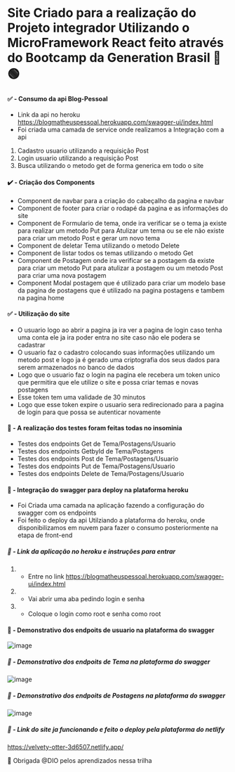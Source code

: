 
# Site Criado para a realização do Projeto integrador Utilizando o MicroFramework React feito através do Bootcamp da Generation Brasil 📖🟢


 #### ✅ - Consumo da api Blog-Pessoal
 * Link da api no heroku https://blogmatheuspessoal.herokuapp.com/swagger-ui/index.html
 * Foi criada uma camada de service onde realizamos a Integração com a api
 1. Cadastro usuario utilizando a requisição Post
 2. Login usuario utilizando a requisição Post
 3. Busca utilizando o metodo get de forma generica em todo o site
 
 
 
 #### ✔️ - Criação dos Components
 * Component de navbar para a criação do cabeçalho da pagina e navbar
 * Component de footer para criar o rodapé da pagina e as informações do site
 * Component de Formulario de tema, onde ira verificar se o tema ja existe para realizar um metodo Put para Atulizar um tema  ou se ele não existe para criar um metodo Post e gerar um novo tema
 * Component de deletar Tema utilizando o metodo Delete
 * Component de listar todos os temas utilizando o metodo Get
 * Component de Postagem onde ira verificar se a postagem da existe para criar um metodo Put para atulizar a postagem ou um metodo Post para criar uma nova postagem
 * Component Modal postagem que é utilizado para criar um modelo base da pagina de postagens que é utilizado na pagina postagens e tambem na pagina home
  
   
 #### ✅ - Utilização do site
 * O usuario logo ao abrir a pagina ja ira ver a pagina de login caso tenha uma conta ele ja ira poder entra no site caso não ele podera se cadastrar
 * O usuario faz o cadastro colocando suas informações utilizando um metodo  post e logo ja é gerado uma criptografia dos seus dados para serem armazenados no banco de dados
 * Logo que o usuario faz o login na pagina ele recebera um token unico que permitira que ele utilize o site e possa criar temas e novas postagens
 * Esse token tem uma validade de 30 minutos
 * Logo que esse token expire o usuario sera redirecionado para a pagina de login para que possa se autenticar novamente
  
 #### 🔨 - A realização dos testes foram feitas todas no insominia
 * Testes dos endpoints Get de Tema/Postagens/Usuario
 * Testes dos endpoints GetbyId de Tema/Postagens 
 * Testes dos endpoints Post de Tema/Postagens/Usuario 
 * Testes dos endpoints Put de Tema/Postagens/Usuario 
 * Testes dos endpoints Delete de Tema/Postagens/Usuario
 
  #### 🔨 - Integração do swagger para deploy na plataforma heroku
 * Foi Criada uma camada na aplicação fazendo a configuração do swagger com os endpoints
 * Foi feito o deploy da api Utilziando a plataforma do heroku, onde disponibilizamos em nuvem para fazer o consumo posteriormente na etapa de front-end
 
  ##### 🔨 - Link da aplicação no heroku e instruções para entrar
  1. - Entre no link https://blogmatheuspessoal.herokuapp.com/swagger-ui/index.html
  2. - Vai abrir uma aba pedindo login e senha
  3. - Coloque o login como root e senha como root
  
  
  #### 🔨 - Demonstrativo dos endpoits de usuario na plataforma do swagger
  ![image](https://user-images.githubusercontent.com/100168699/201541923-5e437409-5f48-4214-894e-3ee59118adca.png)


  ##### 🔨 - Demonstrativo dos endpoits de Tema na plataforma do swagger
  ![image](https://user-images.githubusercontent.com/100168699/201541992-c767542d-7647-407a-95e2-5e100825b966.png)
  
  ##### 🔨 - Demonstrativo dos endpoits de Postagens na plataforma do swagger
  
  ![image](https://user-images.githubusercontent.com/100168699/201542025-55d36bd5-bf53-4620-b1a0-3a77c3a7ae34.png)

  ##### 🔨 - Link do site ja funcionando e feito o deploy pela plataforma do netlify
 https://velvety-otter-3d6507.netlify.app/
 

 
 
 
🎁 Obrigada @DIO pelos aprendizados nessa trilha 
